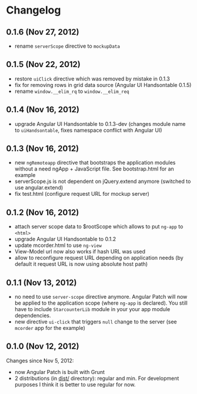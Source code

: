 # Changelog

## 0.1.6 (Nov 27, 2012)

- rename `serverScope` directive to `mockupData`

## 0.1.5 (Nov 22, 2012)

- restore `uiClick` directive which was removed by mistake in 0.1.3
- fix for removing rows in grid data source (Angular UI Handsontable 0.1.5)
- rename `window.__elim_rq` to `window.__elim_req`

## 0.1.4 (Nov 16, 2012)

- upgrade Angular UI Handsontable to 0.1.3-dev (changes module name to `uiHandsontable`, fixes namespace conflict with Angular UI)

## 0.1.3 (Nov 16, 2012)

- new `ngRemoteapp` directive that bootstraps the application modules without a need ngApp + JavaScript file. See bootstrap.html for an example
- serverScope.js is not dependent on jQuery.extend anymore (switched to use angular.extend)
- fix test.html (configure request URL for mockup server)

## 0.1.2 (Nov 16, 2012)

- attach server scope data to $rootScope which allows to put `ng-app` to `<html>`
- upgrade Angular UI Handsontable to 0.1.2
- update mcorder.html to use `ng-view`
- View-Model url now also works if hash URL was used
- allow to reconfigure request URL depending on application needs (by default it request URL is now using absolute host path)

## 0.1.1 (Nov 13, 2012)

- no need to use `server-scope` directive anymore. Angular Patch will now be applied to the application scope (where `ng-app` is declared). You still have to include `StarcounterLib` module in your your app module dependencies.
- new directive `ui-click` that triggers `null` change to the server (see `mcorder` app for the example)

## 0.1.0 (Nov 12, 2012)

Changes since Nov 5, 2012:

- now Angular Patch is built with Grunt
- 2 distributions (in [dist/](https://github.com/warpech/angular-patch/tree/master/dist) directory): regular and min. For development purposes I think it is better to use regular for now.